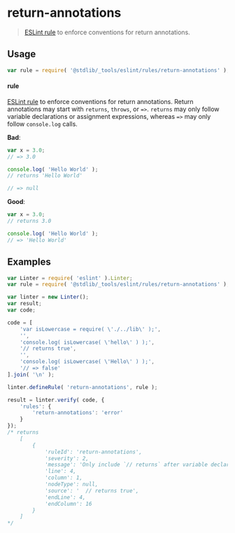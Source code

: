 <!--

@license Apache-2.0

Copyright (c) 2018 The Stdlib Authors.

Licensed under the Apache License, Version 2.0 (the "License");
you may not use this file except in compliance with the License.
You may obtain a copy of the License at

   http://www.apache.org/licenses/LICENSE-2.0

Unless required by applicable law or agreed to in writing, software
distributed under the License is distributed on an "AS IS" BASIS,
WITHOUT WARRANTIES OR CONDITIONS OF ANY KIND, either express or implied.
See the License for the specific language governing permissions and
limitations under the License.

-->

# return-annotations

> [ESLint rule][eslint-rules] to enforce conventions for return annotations.

<section class="intro">

</section>

<!-- /.intro -->

<section class="usage">

## Usage

```javascript
var rule = require( '@stdlib/_tools/eslint/rules/return-annotations' );
```

#### rule

[ESLint rule][eslint-rules] to enforce conventions for return annotations. Return annotations may start with `returns`, `throws`, or `=>`. `returns` may only follow variable declarations or assignment expressions, whereas `=>` may only follow `console.log` calls.

**Bad**:

<!-- eslint-disable stdlib/return-annotations -->

```javascript
var x = 3.0;
// => 3.0

console.log( 'Hello World' );
// returns 'Hello World'

// => null
```

**Good**:

```javascript
var x = 3.0;
// returns 3.0

console.log( 'Hello World' );
// => 'Hello World'
```

</section>

<!-- /.usage -->

<section class="examples">

## Examples

<!-- eslint no-undef: "error" -->

```javascript
var Linter = require( 'eslint' ).Linter;
var rule = require( '@stdlib/_tools/eslint/rules/return-annotations' );

var linter = new Linter();
var result;
var code;

code = [
    'var isLowercase = require( \'./../lib\' );',
    '',
    'console.log( isLowercase( \'hello\' ) );',
    '// returns true',
    '',
    'console.log( isLowercase( \'Hello\' ) );',
    '// => false'
].join( '\n' );

linter.defineRule( 'return-annotations', rule );

result = linter.verify( code, {
    'rules': {
        'return-annotations': 'error'
    }
});
/* returns
    [
        {
            'ruleId': 'return-annotations',
            'severity': 2,
            'message': 'Only include `// returns` after variable declarations or assignment expressions (use `=>` after `console.log`)',
            'line': 4,
            'column': 1,
            'nodeType': null,
            'source': '  // returns true',
            'endLine': 4,
            'endColumn': 16
        }
    ]
*/
```

</section>

<!-- /.examples -->

<section class="links">

[eslint-rules]: https://eslint.org/docs/developer-guide/working-with-rules

</section>

<!-- /.links -->
